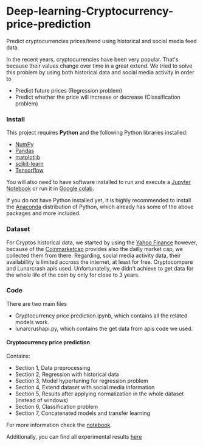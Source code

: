 # Deep-learning-Cryptocurrency-price-prediction
Predict cryptocurrencies prices/trend using historical and social media feed data.

In the recent years, cryptocurrencies have been very popular. 
That's because their values change over time in a great extend. 
We tried to solve this problem by using both historical data and social media activity in order to 

- Predict future prices (Regression problem)
- Predict whether the price will increase or decrease (Classification problem)

### Install

This project requires **Python** and the following Python libraries installed:

- [NumPy](http://www.numpy.org/)
- [Pandas](http://pandas.pydata.org/)
- [matplotlib](http://matplotlib.org/)
- [scikit-learn](http://scikit-learn.org/stable/)
- [Tensorflow](https://www.tensorflow.org/)

You will also need to have software installed to run and execute a [Jupyter Notebook](http://ipython.org/notebook.html) or run it in [Google colab](https://colab.research.google.com/).

If you do not have Python installed yet, it is highly recommended to install the [Anaconda](http://continuum.io/downloads) distribution of Python, which already has some of the above packages and more included. 

### Dataset

For Cryptos historical data, we started by using the [Yahoo Finance](https://finance.yahoo.com/) however, because of the [Coinmarketcap](https://coinmarketcap.com/) provides also the dailly market cap, we collected them from there.
Regarding, social media activity data, their availabillity is limited accross the internet, at least for free. 
Cryptocompare and Lunarcrash apis used. 
Unfortunatelly, we didn't achieve to get data for the whole life of the coin by only for close to 3 years.

### Code

There are two main files
- Cryptocurrency price prediction.ipynb, which contains all the related models work.
- lunarcrushapi.py, which contains the get data from apis code we used.

#### Cryptocurrency price prediction

Contains:
- Section 1, Data preprocessing 
- Section 2, Regression with historical data 
- Section 3, Model hypertuning for regression problem 
- Section 4, Extend dataset with social media information
- Section 5, Results after applying normalization in the whole dataset (instead of windows)
- Section 6, Classification problem
- Section 7, Concatenated models and transfer learning

For more information check the [notebook](https://nbviewer.jupyter.org/github/teoad95/Deep-learning-Cryptocurrency-price-prediction/blob/main/Cryptocurrency%20price%20prediction.ipynb).

Additionally, you can find all experimental results [here](https://drive.google.com/drive/folders/1kx9G1Jd4V5zsnmkPqmR4rIk68lIsDAgE?usp=sharing)

